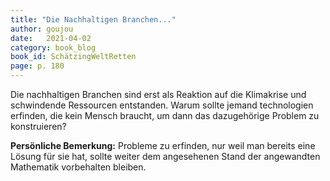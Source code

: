 ```yaml
---
title: "Die Nachhaltigen Branchen..."
author: goujou
date:   2021-04-02
category: book_blog
book_id: SchätzingWeltRetten
page: p. 180
---
```

Die nachhaltigen Branchen sind erst als Reaktion auf die Klimakrise und schwindende Ressourcen entstanden.
Warum sollte jemand technologien erfinden, die kein Mensch braucht, um dann das dazugehörige Problem zu konstruieren?

**Persönliche Bemerkung:** Probleme zu erfinden, nur weil man bereits eine Lösung für sie hat, sollte weiter dem angesehenen Stand der angewandten Mathematik vorbehalten bleiben.
